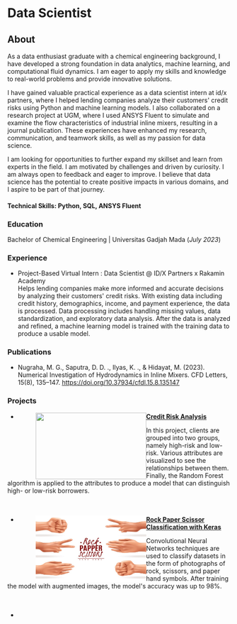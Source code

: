 # Data Scientist

## About
As a data enthusiast graduate with a chemical engineering background, I have developed a strong foundation in data analytics, machine learning, and computational fluid dynamics. I am eager to apply my skills and knowledge to real-world problems and provide innovative solutions.

I have gained valuable practical experience as a data scientist intern at id/x partners, where I helped lending companies analyze their customers' credit risks using Python and machine learning models. I also collaborated on a research project at UGM, where I used ANSYS Fluent to simulate and examine the flow characteristics of industrial inline mixers, resulting in a journal publication. These experiences have enhanced my research, communication, and teamwork skills, as well as my passion for data science.

I am looking for opportunities to further expand my skillset and learn from experts in the field. I am motivated by challenges and driven by curiosity. I am always open to feedback and eager to improve. I believe that data science has the potential to create positive impacts in various domains, and I aspire to be part of that journey.

#### Technical Skills: Python, SQL, ANSYS Fluent

### Education
Bachelor of Chemical Engineering | Universitas Gadjah Mada (_July 2023_)

### Experience
* Project-Based Virtual Intern : Data Scientist @ ID/X Partners x Rakamin Academy\
Helps lending companies make more informed and accurate decisions by analyzing their customers' credit risks. With existing data including credit history, demographics, income, and payment experience, the data is processed. Data processing includes handling missing values, data standardization, and exploratory data analysis. After the data is analyzed and refined, a machine learning model is trained with the training data to produce a usable model.

### Publications
- Nugraha, M. G., Saputra, D. D. ., Ilyas, K. ., & Hidayat, M. (2023). Numerical Investigation of Hydrodynamics in Inline Mixers. CFD Letters, 15(8), 135–147. https://doi.org/10.37934/cfdl.15.8.135147

### Projects

- <figure><img align="left" width="250" height="150" src="https://github.com/khairul746/portfolio/blob/main/assets/image/CreditRisk.jpg?raw=true"></figure> <strong><a href="https://www.kaggle.com/code/khairullahilyas/credit-risk-analysis-from-real-life-scenario">Credit Risk Analysis</a></strong>

In this project, clients are grouped into two groups, namely high-risk and low-risk. Various attributes are visualized to see the relationships between them. Finally, the Random Forest algorithm is applied to the attributes to produce a model that can distinguish high- or low-risk borrowers.
<br>
<br>
<br>
- <figure><img align="left" width="250" height="150" src="https://github.com/khairul746/portfolio/blob/main/assets/image/RockPaperScissors.jpg?raw=true"></figure> <strong><a href="https://github.com/khairul746/Applied-Data-Science-Capstone-IBM/blob/main/Rock_Paper_Scissor_Classification.ipynb">Rock Paper Scissor Classification with Keras</a></strong>

Convolutional Neural Networks techniques are used to classify datasets in the form of photographs of rock, scissors, and paper hand symbols. After training the model with augmented images, the model's accuracy was up to 98%.
<br>
<br>
<br>

- 



